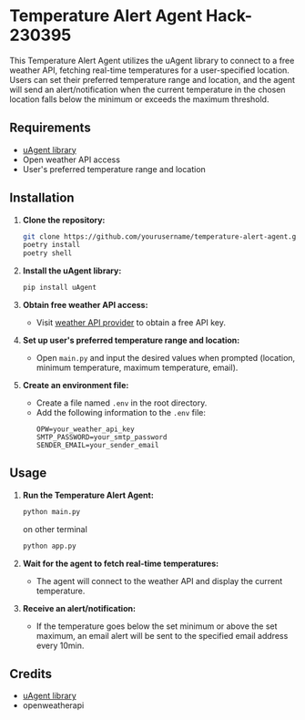 # Temperature Alert Agent Hack-230395

This Temperature Alert Agent utilizes the uAgent library to connect to a free weather API, fetching real-time temperatures for a user-specified location. Users can set their preferred temperature range and location, and the agent will send an alert/notification when the current temperature in the chosen location falls below the minimum or exceeds the maximum threshold.

## Requirements

- [uAgent library](https://github.com/example/uAgent)
- Open weather API access
- User's preferred temperature range and location

## Installation

1. **Clone the repository:**
   ```bash
   git clone https://github.com/yourusername/temperature-alert-agent.git
   poetry install
   poetry shell
   ```

2. **Install the uAgent library:**
   ```bash
   pip install uAgent
   ```

3. **Obtain free weather API access:**
   - Visit [weather API provider](https://openweathermap.org/api) to obtain a free API key.

4. **Set up user's preferred temperature range and location:**
   - Open `main.py` and input the desired values when prompted (location, minimum temperature, maximum temperature, email).

5. **Create an environment file:**
   - Create a file named `.env` in the root directory.
   - Add the following information to the `.env` file:
     ```env
     OPW=your_weather_api_key
     SMTP_PASSWORD=your_smtp_password
     SENDER_EMAIL=your_sender_email
     ```

## Usage

1. **Run the Temperature Alert Agent:**
   ```bash
   python main.py
   ```
   on other terminal
   ```bash
   python app.py
   ```

3. **Wait for the agent to fetch real-time temperatures:**
   - The agent will connect to the weather API and display the current temperature.

4. **Receive an alert/notification:**
   - If the temperature goes below the set minimum or above the set maximum, an email alert will be sent to the specified email address every 10min.

## Credits

- [uAgent library](https://github.com/example/uAgent)
- openweatherapi
